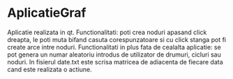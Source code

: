 # AplicatieGraf
Aplicatie realizata in qt. 
Functionalitati: poti crea noduri apasand click dreapta, le poti muta bifand casuta corespunzatoare si cu click stanga pot fi create arce intre noduri.
Functionalitati in plus fata de cealalta aplicatie: se pot genera un numar aleatoriu introdus de utilizator de drumuri, cicluri sau noduri.
In fisierul date.txt este scrisa matricea de adiacenta de fiecare data cand este realizata o actiune.
